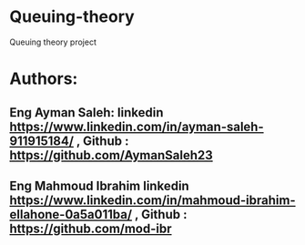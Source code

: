 # Queuing-theory
Queuing theory project 
# Authors:
## Eng Ayman Saleh:    linkedin  https://www.linkedin.com/in/ayman-saleh-911915184/  , Github : https://github.com/AymanSaleh23
## Eng Mahmoud Ibrahim  linkedin  https://www.linkedin.com/in/mahmoud-ibrahim-ellahone-0a5a011ba/  , Github : https://github.com/mod-ibr
